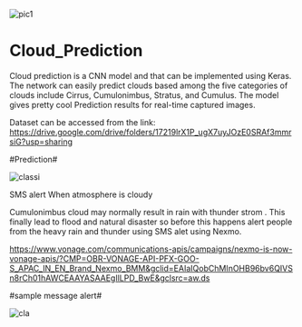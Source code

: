 ![pic1](https://user-images.githubusercontent.com/62890575/83963925-f8d63400-a8c6-11ea-94ff-b269d336757d.png)

# Cloud_Prediction
Cloud prediction is a CNN model and that can be implemented using Keras. The network can easily predict clouds based among the five categories of clouds include Cirrus, Cumulonimbus, Stratus, and Cumulus. The model gives pretty cool Prediction results for real-time captured images.

Dataset can be accessed from the link: https://drive.google.com/drive/folders/17219lrX1P_ugX7uyJOzE0SRAf3mmrsiG?usp=sharing

#Prediction#

![classi](https://user-images.githubusercontent.com/62890575/83964001-62564280-a8c7-11ea-8632-f4a8473485ee.JPG)


SMS alert When atmosphere is cloudy

Cumulonimbus cloud may normally result in rain with thunder strom . This finally lead to flood and natural disaster so before this happens alert people from the heavy rain and thunder using SMS alet using Nexmo.

https://www.vonage.com/communications-apis/campaigns/nexmo-is-now-vonage-apis/?CMP=OBR-VONAGE-API-PFX-GOO-S_APAC_IN_EN_Brand_Nexmo_BMM&gclid=EAIaIQobChMInOHB96bv6QIVSn8rCh01hAWCEAAYASAAEgIlLPD_BwE&gclsrc=aw.ds


#sample message alert#

![cla](https://user-images.githubusercontent.com/62890575/83964214-02609b80-a8c9-11ea-9660-78898aef7e08.JPG)
